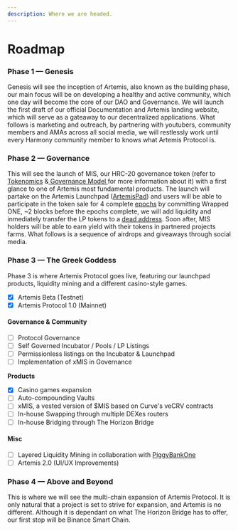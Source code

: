 ```yaml
---
description: Where we are headed.
---
```


# Roadmap

### Phase 1 **—** Genesis

Genesis will see the inception of Artemis, also known as the building phase, our main focus will be on developing a healthy and active community, which one day will become the core of our DAO and Governance. We will launch the first draft of our official Documentation and Artemis landing website, which will serve as a gateaway to our decentralized applications. What follows is marketing and outreach, by partnering with youtubers, community members and AMAs across all social media, we will restlessly work until every Harmony community member to knows what Artemis Protocol is.

### Phase 2 **—** Governance

This will see the launch of MIS, our HRC-20 governance token (refer to [Tokenomics](https://artemis-protocol.gitbook.io/artemis-protocol/roadmap/liquidity-mining) &[ Governance Model ](https://artemis-protocol.gitbook.io/artemis-protocol/governance-model)for more information about it) with a first glance to one of Artemis most fundamental products. The launch will partake on the Artemis Launchpad ([ArtemisPad](https://artemis-protocol.gitbook.io/artemis-protocol/the-protocol/launchpad)) and users will be able to participate in the token sale for 4 complete [epochs](https://docs.harmony.one/home/network/validators/definitions/epoch-transition) by committing Wrapped ONE, \~2 blocks before the epochs complete, we will add liquidity and inmediately transfer the LP tokens to a [dead address](https://etherscan.io/address/0x000000000000000000000000000000000000dead). Soon after, MIS holders will be able to earn yield with their tokens in partnered projects farms. What follows is a sequence of airdrops and giveaways through social media.

### Phase 3 **—** The Greek Goddess

Phase 3 is where Artemis Protocol goes live, featuring our launchpad products, liquidity mining and a different casino-style games.

* [x] Artemis Beta (Testnet)
* [x] Artemis Protocol 1.0 (Mainnet)

#### Governance & Community

* [ ] Protocol Governance
* [ ] Self Governed Incubator / Pools / LP Listings
* [ ] Permissionless listings on the Incubator & Launchpad
* [ ] Implementation of xMIS in Governance

**Products**

* [x] Casino games expansion
* [ ] Auto-compounding Vaults
* [ ] xMIS, a vested version of $MIS based on Curve's veCRV contracts
* [ ] In-house Swapping through multiple DEXes routers
* [ ] In-house Bridging through The Horizon Bridge

#### Misc

* [ ] Layered Liquidity Mining in collaboration with [PiggyBankOne](https://piggybank.farm)
* [ ] Artemis 2.0 (UI/UX Improvements)

### Phase 4 **—** Above and Beyond

This is where we will see the multi-chain expansion of Artemis Protocol. It is only natural that a project is set to strive for expansion, and Artemis is no different. Although it is dependant on what The Horizon Bridge has to offer, our first stop will be Binance Smart Chain.

